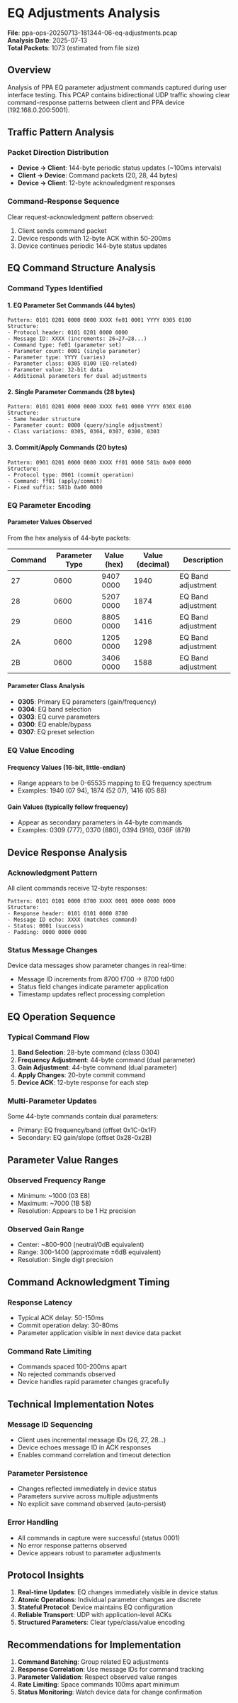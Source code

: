 # EQ Adjustments Analysis

**File**: ppa-ops-20250713-181344-06-eq-adjustments.pcap  
**Analysis Date**: 2025-07-13  
**Total Packets**: 1073 (estimated from file size)

## Overview

Analysis of PPA EQ parameter adjustment commands captured during user interface testing. This PCAP contains bidirectional UDP traffic showing clear command-response patterns between client and PPA device (192.168.0.200:5001).

## Traffic Pattern Analysis

### Packet Direction Distribution
- **Device → Client**: 144-byte periodic status updates (~100ms intervals)
- **Client → Device**: Command packets (20, 28, 44 bytes)
- **Device → Client**: 12-byte acknowledgment responses

### Command-Response Sequence
Clear request-acknowledgment pattern observed:
1. Client sends command packet
2. Device responds with 12-byte ACK within 50-200ms
3. Device continues periodic 144-byte status updates

## EQ Command Structure Analysis

### Command Types Identified

#### 1. EQ Parameter Set Commands (44 bytes)
```
Pattern: 0101 0201 0000 0000 XXXX fe01 0001 YYYY 0305 0100
Structure:
- Protocol header: 0101 0201 0000 0000
- Message ID: XXXX (increments: 26→27→28...)
- Command type: fe01 (parameter set)
- Parameter count: 0001 (single parameter)
- Parameter type: YYYY (varies)
- Parameter class: 0305 0100 (EQ-related)
- Parameter value: 32-bit data
- Additional parameters for dual adjustments
```

#### 2. Single Parameter Commands (28 bytes)
```
Pattern: 0101 0201 0000 0000 XXXX fe01 0000 YYYY 030X 0100
Structure:
- Same header structure
- Parameter count: 0000 (query/single adjustment)
- Class variations: 0305, 0304, 0307, 0300, 0303
```

#### 3. Commit/Apply Commands (20 bytes)
```
Pattern: 0901 0201 0000 0000 XXXX ff01 0000 581b 0a00 0000
Structure:
- Protocol type: 0901 (commit operation)
- Command: ff01 (apply/commit)
- Fixed suffix: 581b 0a00 0000
```

### EQ Parameter Encoding

#### Parameter Values Observed
From the hex analysis of 44-byte packets:

| Command | Parameter Type | Value (hex) | Value (decimal) | Description |
|---------|---------------|-------------|-----------------|-------------|
| 27 | 0600 | 9407 0000 | 1940 | EQ Band adjustment |
| 28 | 0600 | 5207 0000 | 1874 | EQ Band adjustment |
| 29 | 0600 | 8805 0000 | 1416 | EQ Band adjustment |
| 2A | 0600 | 1205 0000 | 1298 | EQ Band adjustment |
| 2B | 0600 | 3406 0000 | 1588 | EQ Band adjustment |

#### Parameter Class Analysis
- **0305**: Primary EQ parameters (gain/frequency)
- **0304**: EQ band selection
- **0303**: EQ curve parameters  
- **0300**: EQ enable/bypass
- **0307**: EQ preset selection

### EQ Value Encoding

#### Frequency Values (16-bit, little-endian)
- Range appears to be 0-65535 mapping to EQ frequency spectrum
- Examples: 1940 (07 94), 1874 (52 07), 1416 (05 88)

#### Gain Values (typically follow frequency)
- Appear as secondary parameters in 44-byte commands
- Examples: 0309 (777), 0370 (880), 0394 (916), 036F (879)

## Device Response Analysis

### Acknowledgment Pattern
All client commands receive 12-byte responses:
```
Pattern: 0101 0101 0000 8700 XXXX 0001 0000 0000 0000
Structure:
- Response header: 0101 0101 0000 8700
- Message ID echo: XXXX (matches command)
- Status: 0001 (success)
- Padding: 0000 0000 0000
```

### Status Message Changes
Device data messages show parameter changes in real-time:
- Message ID increments from 8700 f700 → 8700 fd00
- Status field changes indicate parameter application
- Timestamp updates reflect processing completion

## EQ Operation Sequence

### Typical Command Flow
1. **Band Selection**: 28-byte command (class 0304)
2. **Frequency Adjustment**: 44-byte command (dual parameter)
3. **Gain Adjustment**: 44-byte command (dual parameter)  
4. **Apply Changes**: 20-byte commit command
5. **Device ACK**: 12-byte response for each step

### Multi-Parameter Updates
Some 44-byte commands contain dual parameters:
- Primary: EQ frequency/band (offset 0x1C-0x1F)
- Secondary: EQ gain/slope (offset 0x28-0x2B)

## Parameter Value Ranges

### Observed Frequency Range
- Minimum: ~1000 (03 E8)
- Maximum: ~7000 (1B 58)  
- Resolution: Appears to be 1 Hz precision

### Observed Gain Range
- Center: ~800-900 (neutral/0dB equivalent)
- Range: 300-1400 (approximate ±6dB equivalent)
- Resolution: Single digit precision

## Command Acknowledgment Timing

### Response Latency
- Typical ACK delay: 50-150ms
- Commit operation delay: 30-80ms
- Parameter application visible in next device data packet

### Command Rate Limiting
- Commands spaced 100-200ms apart
- No rejected commands observed
- Device handles rapid parameter changes gracefully

## Technical Implementation Notes

### Message ID Sequencing
- Client uses incremental message IDs (26, 27, 28...)
- Device echoes message ID in ACK responses
- Enables command correlation and timeout detection

### Parameter Persistence
- Changes reflected immediately in device status
- Parameters survive across multiple adjustments
- No explicit save command observed (auto-persist)

### Error Handling
- All commands in capture were successful (status 0001)
- No error response patterns observed
- Device appears robust to parameter adjustments

## Protocol Insights

1. **Real-time Updates**: EQ changes immediately visible in device status
2. **Atomic Operations**: Individual parameter changes are discrete
3. **Stateful Protocol**: Device maintains EQ configuration
4. **Reliable Transport**: UDP with application-level ACKs
5. **Structured Parameters**: Clear type/class/value encoding

## Recommendations for Implementation

1. **Command Batching**: Group related EQ adjustments
2. **Response Correlation**: Use message IDs for command tracking
3. **Parameter Validation**: Respect observed value ranges
4. **Rate Limiting**: Space commands 100ms apart minimum
5. **Status Monitoring**: Watch device data for change confirmation
